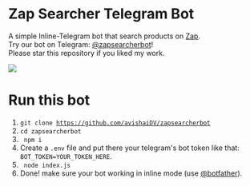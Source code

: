 # Zap Searcher Telegram Bot

A simple Inline-Telegram bot that search products on [Zap](https://zap.co.il).
<br />
Try our bot on Telegram: [@zapsearcherbot](https://t.me/@zapsearcherbot)!
<br />
Please star this repository if you liked my work.
<br /> 

<img src="https://image.prntscr.com/image/847fFdhbQiOJUULQcztzQw.png" />

# Run this bot
1.  <code>git clone https://github.com/avishaiDV/zapsearcherbot</code>
2. <code>cd zapsearcherbot</code>
3. <code> npm i </code>
4.  Create a <code>.env</code> file and put there your telegram's bot token like that: <code>BOT_TOKEN=YOUR_TOKEN_HERE</code>.
5.  <code> node index.js </code>
6.  Done! make sure your bot working in inline mode (use [@botfather](https://t.me/BotFather)).
